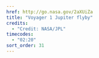 ```yaml
---
href: http://go.nasa.gov/2aXUiZa
title: "Voyager 1 Jupiter flyby"
credits:
  - "Credit: NASA/JPL"
timecodes:
  - "02:20"
sort_order: 31
---
```

